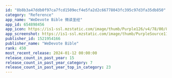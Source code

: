 ```yaml
---
id: "8b8b3a47ddb0f97ca7fcd1509ecf4e5fa2d2c66778043fc395c97d3fa35db850"
category: "Reference"
app_name: "WeDevote Bible 微读圣经"
app_id: 654898456
app_icon: https://is1-ssl.mzstatic.com/image/thumb/Purple126/v4/78/00/8d/78008d1e-d971-0dc2-2d45-38fc40645cd1/AppIcon-0-0-1x_U007emarketing-0-7-0-0-85-220.png/1024x1024bb.png
app_screenshot: https://is1-ssl.mzstatic.com/image/thumb/PurpleSource113/v4/bb/3a/69/bb3a6919-5616-1255-8591-1dedf1bbc861/3a554514-9542-43f1-ab91-ceea438be125_01-6.5inch__U591a_U8bed_U8bd1_U672c@2x.jpg/1242x2688bb.png
publisher_id: 1521954166
publisher_name: "WeDevote Bible"
rank: 450
most_recent_release: 2024-01-12 00:00:00
release_count_in_past_year: 15
release_count_in_past_year_category: 7
release_count_in_past_year_top_in_category: 23
---
```

